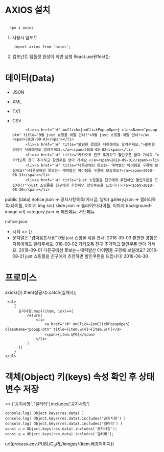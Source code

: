# AXIOS 설치

```JS

  npm i axios  

```
 1. 사용시 임포트
```JS
    import axios from 'axios';
```
 2. 컴포넌트 탬플릿 완성이 되면 실행
   React.useEffect();


# 데이터(Data) 
- JSON
- XML
- TXT
- CSV


            <li><a href="!#" onClick={onClickPopupOpen} className="popup-btn" title="9월 just 쇼핑몰 세일 안내!">9월 just 쇼핑몰 세일 안내!</a><span>2018-09-03</span></li>
            <li><a href="!#" title="불편한 경험은 저희에게도 알려주세요.">불편한 경험은 저희에게도 알려주세요.</a><span>2018-09-02</span></li>
            <li><a href="!#" title="카카오톡 친구 추가하고 할인쿠폰 받아 가세요.">카카오톡 친구 추가하고 할인쿠폰 받아 가세요.</a><span>2018-09-01</span></li>
            <li><a href="!#" title="다른곳에선 못보는~ 매력발산 아이템들 구경해 보실래요?">다른곳에선 못보는~ 매력발산 아이템들 구경해 보실래요?</a><span>2018-08-31</span></li>
            <li><a href="!#" title="just 쇼핑몰을 친구에게 추천하면 할인쿠폰을 드립니다!">just 쇼핑몰을 친구에게 추천하면 할인쿠폰을 드립니다!</a><span>2018-08-30</span></li>

public
[data]
    notice.json => 공지사항목록(게시글, 날짜)
    gallery.json => 갤러리목록(타이틀, 이미지 img src)
    slide.json => 슬라이드(타이틀, 이미지 background-image url)
    category.json => 메인메뉴, 서브메뉴

notice.json
- 시작 => {}
- 문자열은 "겹따옴표사용"
9월 just 쇼핑몰 세일 안내! 2018-09-03
불편한 경험은 저희에게도 알려주세요. 018-09-02
카카오톡 친구 추가하고 할인쿠폰 받아 가세요. 2018-09-01
다른곳에선 못보는~ 매력발산 아이템들 구경해 보실래요? 2018-08-31
just 쇼핑몰을 친구에게 추천하면 할인쿠폰을 드립니다! 2018-08-30


# 프로미스
  axios({}).then(성공시).catch(실패시);


```JSX
 <ul>
    {
      공지사항.map((item, idx)=>{
          return(
              <li>
                  <a href="!#" onClick={onClickPopupOpen} className="popup-btn" title={item.공지}>{item.공지}</a>
                  <span>{item.날짜}</span>
              </li>
          )
      })                
    }    
</ul>
```


# 객체(Object) 키(keys) 속성 확인 후 상태변수 저장
  => ['공지사항', '갤러리'].includes('공지사항')

```JS
console.log( Object.keys(res.data) )
console.log( Object.keys(res.data).includes('공지사항') )
console.log( Object.keys(res.data).includes('갤러리') )
const n = Object.keys(res.data).includes('공지사항');
const g = Object.keys(res.data).includes('갤러리');

```


url(${process.env.PUBLIC_URL}/images/${item.배경이미지})